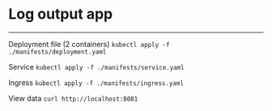 # Log output app
---

Deployment file (2 containers) ```kubectl apply -f ./manifests/deployment.yaml```

Service ```kubectl apply -f ./manifests/service.yaml```

Ingress ```kubectl apply -f ./manifests/ingress.yaml```

View data ```curl http://localhost:8081```
